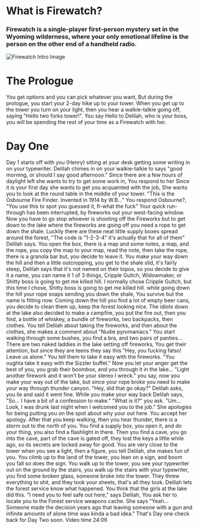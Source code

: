 # What is Firewatch?
### Firewatch is a single-player first-person mystery set in the Wyoming wilderness, where your only emotional lifeline is the person on the other end of a handheld radio.
![Firewatch Intro Image](https://firewatch.ml/cdn/Firewatch%20Intro%20Image.jpg)
<!-- blank line -->
# The Prologue
You get options and you can pick whatever you want, But during the prologue, you start your 2-day hike up to your tower. When you get up to the tower you turn on your light, then you hear a walkie-talkie going off, saying "Hello two forks tower!". You say Hello to Delilah, who is your boss, you will be spending the rest of your time as a Firewatch with her.
# Day One
Day 1 starts off with you (Henry) sitting at your desk getting some writing in on your typewriter. Delilah chimes in on your walkie-talkie to says "good morning, or should I say good afternoon." Since there are a few hours of daylight left she wants to try to get some work in, You respond to her Since it is your first day she wants to get you acquainted with the job, She wants you to look at the round table in the middle of your tower. "This is the Osbourne Fire Finder. Invented in 1914 by W.B..." You respond Osbourne?, "You use this to spot you guessed it, fi-what the fuck" Your quick run-through has been interrupted, by fireworks out your west-facing window. Now you have to go stop whoever is shooting off the Fireworks but to get down to the lake where the fireworks are going off you need a rope to get down the shale. Luckily there are these neat little supply boxes spread around the forest, "The code is "1-2-3-4" it's actually that for all of them" Delilah says. You open the box, there is a map and some notes, a map, and the rope, you copy the map to your map, read the note, then take the rope, there is a granola bar but, you decide to leave it. You make your way down the hill and then a little outcropping, you get to the shale slid, it's fairly steep, Delilah says that it's not named on their topos, so you decide to give it a name, you can name it 1 of 3 things, Cripple Gultch, Widowmaker, or Shitty boss is going to get me killed hill. I normally chose Cripple Gultch, but this time I chose, Shitty boss is going to get me killed hill. while going down the hill your rope snaps sending you down the shale, You survive but the name is fitting now. Coming down the hill you find a lot of empty beer cans, you decide to clean them up, keep the forest looking nice. The idiots down at the lake also decided to make a campfire, you put the fire out, then you find, a bottle of whiskey, a bundle of fireworks, two backpacks, then clothes. You tell Delilah about taking the fireworks, and then about the clothes, she makes a comment about "Nudie pyromaniacs." You start walking through some bushes, you find a bra, and two pairs of panties... There are two naked laddies in the lake setting off fireworks, You get their attention, but since they are teens they say this "Hey, you fucking fatso! Leave us alone." You tell them to take it easy with the fireworks. "You oughta take it easy with the Sizzler buffet." Now you let your anger get the best of you, you grab their boombox, and you through it in the lake... "Light another firework and it won't be your stereo I wreck." you say, now you make your way out of the lake, but since your rope broke you need to make your way through thunder canyon. "Hey, did that go okay?" Delilah asks, you lie and said it went fine. While you make your way back Delilah says, "So... I have a bit of a confession to make." "What is it?" you ask. "Um... Look, I was drunk last night when I welcomed you to the job." She apologies for being putting you on the spot about why your out here. You accept her apology. After that you keep walking, then you hear thunder, there is a storm out to the north of you. You find a supply box, you open it, and do your thing, you also find a flashlight in there. Then you find a cave, you go into the cave, part of the cave is gated off, they lost the keys a little while ago, so its secrets are locked away for good. You are very close to the tower when you see a light, then a figure, you tell Delilah, she makes fun of you. You climb up to the land of the tower, you lean on a sign, and boom you fall so does the sign. You walk up to the tower, you see your typewriter out on the ground by the stairs, you walk up the stairs with your typewriter, you find some broken glass, someone broke into the tower. They threw everything to shit, and they took your sheets, that's all they took. Delilah lets the forest service know what happened. You think that the girls at the lake did this. "I need you to feel safe out here," says Delilah, You ask her to locate you to the Forest service weapons cache. She says "Yeah... Someone made the decision years ago that leaving someone with a gun and infinite amounts of alone time was kinda a bad idea." That's Day one check back for Day Two soon.
Video time 24:06
